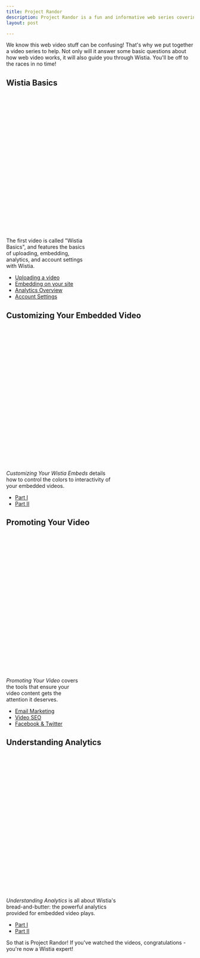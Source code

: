 ```yaml
---
title: Project Randor
description: Project Randor is a fun and informative web series covering the basics of Wistia. Join Chris and Jeff and they walk you through all there is to know about the Wistia application!
layout: post

---
```


<style float-left>{{:project_randor2.png}}</style>

We know this web video stuff can be confusing!  That's why we put together a video series to help.  Not only will it answer some basic questions about how web video works, it will also guide you through Wistia.  You'll be off to the races in no time!

## Wistia Basics

<div class="the_video video_embed">
<div id="wistia_c48ac45cf2" class="wistia_embed" style="width:660px;height:371px;" data-video-width="660" data-video-height="371"><object id="wistia_c48ac45cf2_seo" classid="clsid:D27CDB6E-AE6D-11cf-96B8-444553540000" style="display:block;height:371px;position:relative;width:660px;"><param name="movie" value="http://embed.wistia.com/flash/embed_player_v2.0.swf?2012-06-01"></param><param name="allowfullscreen" value="true"></param><param name="allowscriptaccess" value="always"></param><param name="bgcolor" value="#000000"></param><param name="wmode" value="opaque"></param><param name="flashvars" value="customColor=4991C4&hdUrl%5Bheight%5D=720&hdUrl%5Btype%5D=hdflv&hdUrl%5Burl%5D=http%3A%2F%2Fembed.wistia.com%2Fdeliveries%2F069f7c6a0b3c0795545842e44cf2db3e5e6ae434.bin&hdUrl%5Bwidth%5D=1280&mediaDuration=352.0&stillUrl=http%3A%2F%2Fembed.wistia.com%2Fdeliveries%2Feb487cf9f940e322e1c06b5206a295f39d512abe.jpg%3Fimage_crop_resized%3D660x371&unbufferedSeek=true&videoUrl=http%3A%2F%2Fembed.wistia.com%2Fdeliveries%2F2a99521d828ccab526c4f9940379ad6c250206ed.bin"></param><embed src="http://embed.wistia.com/flash/embed_player_v2.0.swf?2012-06-01" allowfullscreen="true" allowscriptaccess="always" bgcolor=#000000 flashvars="customColor=4991C4&hdUrl%5Bheight%5D=720&hdUrl%5Btype%5D=hdflv&hdUrl%5Burl%5D=http%3A%2F%2Fembed.wistia.com%2Fdeliveries%2F069f7c6a0b3c0795545842e44cf2db3e5e6ae434.bin&hdUrl%5Bwidth%5D=1280&mediaDuration=352.0&stillUrl=http%3A%2F%2Fembed.wistia.com%2Fdeliveries%2Feb487cf9f940e322e1c06b5206a295f39d512abe.jpg%3Fimage_crop_resized%3D660x371&unbufferedSeek=true&videoUrl=http%3A%2F%2Fembed.wistia.com%2Fdeliveries%2F2a99521d828ccab526c4f9940379ad6c250206ed.bin" name="wistia_c48ac45cf2_html" style="display:block;height:100%;position:relative;width:100%;" type="application/x-shockwave-flash" wmode="opaque"></embed></object></div>
<script charset="ISO-8859-1" src="http://fast.wistia.com/static/concat/E-v1.js"></script>
<script>
randorBasics = Wistia.embed("c48ac45cf2", {
  version: "v1",
  videoWidth: 660,
  videoHeight: 371,
  playerColor: "4991C4"
});
</script>
<script charset="ISO-8859-1" src="http://fast.wistia.com/embed/medias/c48ac45cf2/metadata.js"></script>
</div>
<div class="randor_links">
<p style="width: 215px">The first video is called "Wistia Basics", and features the basics of uploading, embedding, analytics, and account settings with Wistia.</p>
<ul>
<li><a class="chap_link" id="first_chap" href="#" onclick="randorBasics.time(0).play(); return false;">Uploading a video</a></li>
<li><a class="chap_link" id="second_chap" href="#" onclick="randorBasics.time(96).play(); return false;">Embedding on your site</a></li>
<li><a class="chap_link" id="third_chap" href="#" onclick="randorBasics.time(159).play(); return false;">Analytics Overview</a></li>
<li><a class="chap_link" id="fourth_chap" href="#" onclick="randorBasics.time(219).play(); return false;">Account Settings</a>
</div>

## Customizing Your Embedded Video

<div class="the_video video_embed">
<div id="wistia_a40c9fdf90" class="wistia_embed" style="width:660px;height:371px;" data-video-width="660" data-video-height="371"><object id="wistia_a40c9fdf90_seo" classid="clsid:D27CDB6E-AE6D-11cf-96B8-444553540000" style="display:block;height:371px;position:relative;width:660px;"><param name="movie" value="http://embed.wistia.com/flash/embed_player_v2.0.swf?2012-06-01"></param><param name="allowfullscreen" value="true"></param><param name="allowscriptaccess" value="always"></param><param name="bgcolor" value="#000000"></param><param name="wmode" value="opaque"></param><param name="flashvars" value="customColor=4991C4&hdUrl%5Bheight%5D=720&hdUrl%5Btype%5D=hdflv&hdUrl%5Burl%5D=http%3A%2F%2Fembed.wistia.com%2Fdeliveries%2F4d874dd3babef3047a1076d22dc5bc12418e40f5.bin&hdUrl%5Bwidth%5D=1280&mediaDuration=270.0&stillUrl=http%3A%2F%2Fembed.wistia.com%2Fdeliveries%2Fa591df2474d642d43e7e7456e6a50156b0142bcd.jpg%3Fimage_crop_resized%3D660x371&unbufferedSeek=true&videoUrl=http%3A%2F%2Fembed.wistia.com%2Fdeliveries%2F770268024c8a028b542d5fc7010dc3a6d065f0a1.bin"></param><embed src="http://embed.wistia.com/flash/embed_player_v2.0.swf?2012-06-01" allowfullscreen="true" allowscriptaccess="always" bgcolor=#000000 flashvars="customColor=4991C4&hdUrl%5Bheight%5D=720&hdUrl%5Btype%5D=hdflv&hdUrl%5Burl%5D=http%3A%2F%2Fembed.wistia.com%2Fdeliveries%2F4d874dd3babef3047a1076d22dc5bc12418e40f5.bin&hdUrl%5Bwidth%5D=1280&mediaDuration=270.0&stillUrl=http%3A%2F%2Fembed.wistia.com%2Fdeliveries%2Fa591df2474d642d43e7e7456e6a50156b0142bcd.jpg%3Fimage_crop_resized%3D660x371&unbufferedSeek=true&videoUrl=http%3A%2F%2Fembed.wistia.com%2Fdeliveries%2F770268024c8a028b542d5fc7010dc3a6d065f0a1.bin" name="wistia_a40c9fdf90_html" style="display:block;height:100%;position:relative;width:100%;" type="application/x-shockwave-flash" wmode="opaque"></embed></object></div>
<script charset="ISO-8859-1" src="http://fast.wistia.com/static/concat/E-v1.js"></script>
<script>
randorCustomize = Wistia.embed("a40c9fdf90", {
  version: "v1",
  videoWidth: 660,
  videoHeight: 371,
  playerColor: "4991C4"
});
</script>
<script charset="ISO-8859-1" src="http://fast.wistia.com/embed/medias/a40c9fdf90/metadata.js"></script>
</div>

<div class="randor_links">
<p style="width:285px;"><em>Customizing Your Wistia Embeds</em> details how to control the colors to interactivity of your embedded videos.</p>
<ul>
<li><a class="chap_link" id="first_chap" href="#" onclick="randorCustomize.time(0).play(); return false;">Part I</a></li>
<li><a class="chap_link" id="second_chap" href="#" onclick="randorCustomize.time(113).play(); return false;">Part II</a></li>
</div>

## Promoting Your Video

<div class="the_video video_embed" >
<div id="wistia_6e29f5571e" class="wistia_embed" style="width:660px;height:371px;" data-video-width="660" data-video-height="371"><object id="wistia_6e29f5571e_seo" classid="clsid:D27CDB6E-AE6D-11cf-96B8-444553540000" style="display:block;height:371px;position:relative;width:660px;"><param name="movie" value="http://embed.wistia.com/flash/embed_player_v2.0.swf?2012-06-01"></param><param name="allowfullscreen" value="true"></param><param name="allowscriptaccess" value="always"></param><param name="bgcolor" value="#000000"></param><param name="wmode" value="opaque"></param><param name="flashvars" value="customColor=4991C4&hdUrl%5Bheight%5D=720&hdUrl%5Btype%5D=hdflv&hdUrl%5Burl%5D=http%3A%2F%2Fembed.wistia.com%2Fdeliveries%2Ff09dd04506b8ba13c2d0b4f93bc039accef4000b.bin&hdUrl%5Bwidth%5D=1280&mediaDuration=471.0&stillUrl=http%3A%2F%2Fembed.wistia.com%2Fdeliveries%2Fbc44f8a271215adf1020d717a4db00f3bf55df75.jpg%3Fimage_crop_resized%3D660x371&unbufferedSeek=true&videoUrl=http%3A%2F%2Fembed.wistia.com%2Fdeliveries%2F17b311bc9c6e2678a3dac41822a9b2093441f091.bin"></param><embed src="http://embed.wistia.com/flash/embed_player_v2.0.swf?2012-06-01" allowfullscreen="true" allowscriptaccess="always" bgcolor=#000000 flashvars="customColor=4991C4&hdUrl%5Bheight%5D=720&hdUrl%5Btype%5D=hdflv&hdUrl%5Burl%5D=http%3A%2F%2Fembed.wistia.com%2Fdeliveries%2Ff09dd04506b8ba13c2d0b4f93bc039accef4000b.bin&hdUrl%5Bwidth%5D=1280&mediaDuration=471.0&stillUrl=http%3A%2F%2Fembed.wistia.com%2Fdeliveries%2Fbc44f8a271215adf1020d717a4db00f3bf55df75.jpg%3Fimage_crop_resized%3D660x371&unbufferedSeek=true&videoUrl=http%3A%2F%2Fembed.wistia.com%2Fdeliveries%2F17b311bc9c6e2678a3dac41822a9b2093441f091.bin" name="wistia_6e29f5571e_html" style="display:block;height:100%;position:relative;width:100%;" type="application/x-shockwave-flash" wmode="opaque"></embed></object></div>
<script charset="ISO-8859-1" src="http://fast.wistia.com/static/concat/E-v1.js"></script>
<script>
randorPromoting = Wistia.embed("6e29f5571e", {
  version: "v1",
  videoWidth: 660,
  videoHeight: 371,
  playerColor: "4991C4"
});
</script>
<script charset="ISO-8859-1" src="http://fast.wistia.com/embed/medias/6e29f5571e/metadata.js"></script>
</div>

<div class="randor_links">
<p style="width:205px;"><em>Promoting Your Video</em> covers the tools that ensure your video content gets the attention it deserves.</p>
<ul>
<li><a class="chap_link" id="first_chap" href="#" onclick="randorPromoting.time(0).play(); return false;">Email Marketing</a></li>
<li><a class="chap_link" id="second_chap" href="#" onclick="randorPromoting.time(166).play(); return false;">Video SEO</a></li>
<li><a class="chap_link" id="third_chap" href="#" onclick="randorPromoting.time(333).play(); return false;">Facebook & Twitter</a></li>
</div>

## Understanding Analytics

<div class="the_video video_embed">
<div id="wistia_6e6f4eb756" class="wistia_embed" style="width:660px;height:371px;" data-video-width="660" data-video-height="371"><object id="wistia_6e6f4eb756_seo" classid="clsid:D27CDB6E-AE6D-11cf-96B8-444553540000" style="display:block;height:371px;position:relative;width:660px;"><param name="movie" value="http://embed.wistia.com/flash/embed_player_v2.0.swf?2012-06-01"></param><param name="allowfullscreen" value="true"></param><param name="allowscriptaccess" value="always"></param><param name="bgcolor" value="#000000"></param><param name="wmode" value="opaque"></param><param name="flashvars" value="customColor=4991C4&hdUrl%5Bheight%5D=720&hdUrl%5Btype%5D=hdflv&hdUrl%5Burl%5D=http%3A%2F%2Fembed.wistia.com%2Fdeliveries%2Fc88f3d64e779d99c935cd8c57871e8140a52e856.bin&hdUrl%5Bwidth%5D=1280&mediaDuration=258.0&stillUrl=http%3A%2F%2Fembed.wistia.com%2Fdeliveries%2F2c3a50684b72641ce3b7a6002d26f7b34af024cd.jpg%3Fimage_crop_resized%3D660x371&unbufferedSeek=true&videoUrl=http%3A%2F%2Fembed.wistia.com%2Fdeliveries%2F172f8ee7351f6372e48ed35040aed9b5b4f0b6a7.bin"></param><embed src="http://embed.wistia.com/flash/embed_player_v2.0.swf?2012-06-01" allowfullscreen="true" allowscriptaccess="always" bgcolor=#000000 flashvars="customColor=4991C4&hdUrl%5Bheight%5D=720&hdUrl%5Btype%5D=hdflv&hdUrl%5Burl%5D=http%3A%2F%2Fembed.wistia.com%2Fdeliveries%2Fc88f3d64e779d99c935cd8c57871e8140a52e856.bin&hdUrl%5Bwidth%5D=1280&mediaDuration=258.0&stillUrl=http%3A%2F%2Fembed.wistia.com%2Fdeliveries%2F2c3a50684b72641ce3b7a6002d26f7b34af024cd.jpg%3Fimage_crop_resized%3D660x371&unbufferedSeek=true&videoUrl=http%3A%2F%2Fembed.wistia.com%2Fdeliveries%2F172f8ee7351f6372e48ed35040aed9b5b4f0b6a7.bin" name="wistia_6e6f4eb756_html" style="display:block;height:100%;position:relative;width:100%;" type="application/x-shockwave-flash" wmode="opaque"></embed></object></div>
<script charset="ISO-8859-1" src="http://fast.wistia.com/static/concat/E-v1.js"></script>
<script>
randorAnalytics = Wistia.embed("6e6f4eb756", {
  version: "v1",
  videoWidth: 660,
  videoHeight: 371,
  playerColor: "4991C4"
});
</script>
<script charset="ISO-8859-1" src="http://fast.wistia.com/embed/medias/6e6f4eb756/metadata.js"></script>
</div>

<div class="randor_links">
<p style="width:325px;"><em>Understanding Analytics</em> is all about Wistia's bread-and-butter: the powerful analytics provided for embedded video plays.</p>
<ul>
<li><a class="chap_link" id="first_chap" href="#" onclick="randorAnalytics.time(0).play(); return false;">Part I</a></li>
<li><a class="chap_link" id="second_chap" href="#" onclick="randorAnalytics.time(120).play(); return false;">Part II</a></li>
</div>

So that is Project Randor!  If you've watched the videos, congratulations - you're now a Wistia expert!


